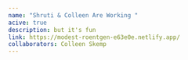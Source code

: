 ```yaml
---
name: "Shruti & Colleen Are Working "
acive: true
description: but it's fun
link: https://modest-roentgen-e63e0e.netlify.app/
collaborators: Colleen Skemp
---
```

